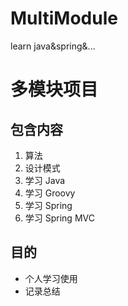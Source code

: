 # MultiModule
learn java&amp;spring&amp;...

# 多模块项目

## 包含内容

1. 算法
2. 设计模式
3. 学习 Java
4. 学习 Groovy
5. 学习 Spring
6. 学习 Spring MVC

## 目的

- 个人学习使用
- 记录总结
